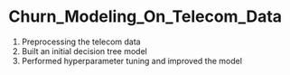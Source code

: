 # Churn_Modeling_On_Telecom_Data
1. Preprocessing the telecom data
2. Built an initial decision tree model
3. Performed hyperparameter tuning and improved the model
